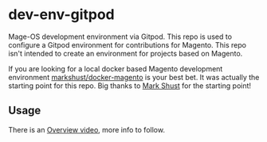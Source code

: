 # dev-env-gitpod
Mage-OS development environment via Gitpod.
This repo is used to configure a Gitpod environment for contributions for Magento. This repo isn't intended to create an environment for projects based on Magento.

If you are looking for a local docker based Magento development environment [markshust/docker-magento](https://github.com/markshust/docker-magento) is your best bet. It was actually the starting point for this repo.
Big thanks to [Mark Shust](https://github.com/markshust) for the starting point!

## Usage

There is an [Overview video](https://www.loom.com/share/444dbcbc45e549aa96b906a7087c9589), more info to follow.